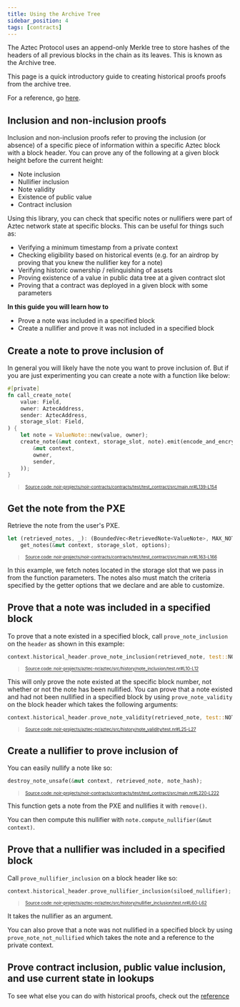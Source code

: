 ```yaml
---
title: Using the Archive Tree
sidebar_position: 4
tags: [contracts]
---
```


The Aztec Protocol uses an append-only Merkle tree to store hashes of the headers of all previous blocks in the chain as its leaves. This is known as the Archive tree.

This page is a quick introductory guide to creating historical proofs proofs from the archive tree.

For a reference, go [here](../../../reference/smart_contract_reference/aztec-nr/aztec/history/contract_inclusion.md).

## Inclusion and non-inclusion proofs

Inclusion and non-inclusion proofs refer to proving the inclusion (or absence) of a specific piece of information within a specific Aztec block with a block header. You can prove any of the following at a given block height before the current height:

- Note inclusion
- Nullifier inclusion
- Note validity
- Existence of public value
- Contract inclusion

Using this library, you can check that specific notes or nullifiers were part of Aztec network state at specific blocks. This can be useful for things such as:

- Verifying a minimum timestamp from a private context
- Checking eligibility based on historical events (e.g. for an airdrop by proving that you knew the nullifier key for a note)
- Verifying historic ownership / relinquishing of assets
- Proving existence of a value in public data tree at a given contract slot
- Proving that a contract was deployed in a given block with some parameters

**In this guide you will learn how to**

- Prove a note was included in a specified block
- Create a nullifier and prove it was not included in a specified block

## Create a note to prove inclusion of

In general you will likely have the note you want to prove inclusion of. But if you are just experimenting you can create a note with a function like below:

```rust title="create_note" showLineNumbers 
#[private]
fn call_create_note(
    value: Field,
    owner: AztecAddress,
    sender: AztecAddress,
    storage_slot: Field,
) {
    let note = ValueNote::new(value, owner);
    create_note(&mut context, storage_slot, note).emit(encode_and_encrypt_note(
        &mut context,
        owner,
        sender,
    ));
}
```
> <sup><sub><a href="https://github.com/AztecProtocol/aztec-packages/blob/v0.87.4/noir-projects/noir-contracts/contracts/test/test_contract/src/main.nr#L139-L154" target="_blank" rel="noopener noreferrer">Source code: noir-projects/noir-contracts/contracts/test/test_contract/src/main.nr#L139-L154</a></sub></sup>


## Get the note from the PXE

Retrieve the note from the user's PXE.

```rust title="get_note_from_pxe" showLineNumbers 
let (retrieved_notes, _): (BoundedVec<RetrievedNote<ValueNote>, MAX_NOTE_HASH_READ_REQUESTS_PER_CALL>, BoundedVec<Field, MAX_NOTE_HASH_READ_REQUESTS_PER_CALL>) =
    get_notes(&mut context, storage_slot, options);
```
> <sup><sub><a href="https://github.com/AztecProtocol/aztec-packages/blob/v0.87.4/noir-projects/noir-contracts/contracts/test/test_contract/src/main.nr#L163-L166" target="_blank" rel="noopener noreferrer">Source code: noir-projects/noir-contracts/contracts/test/test_contract/src/main.nr#L163-L166</a></sub></sup>


In this example, we fetch notes located in the storage slot that we pass in from the function parameters. The notes also must match the criteria specified by the getter options that we declare and are able to customize.

## Prove that a note was included in a specified block

To prove that a note existed in a specified block, call `prove_note_inclusion` on the `header` as shown in this example:

```rust title="prove_note_inclusion" showLineNumbers 
context.historical_header.prove_note_inclusion(retrieved_note, test::NOTE_STORAGE_SLOT);
```
> <sup><sub><a href="https://github.com/AztecProtocol/aztec-packages/blob/v0.87.4/noir-projects/aztec-nr/aztec/src/history/note_inclusion/test.nr#L10-L12" target="_blank" rel="noopener noreferrer">Source code: noir-projects/aztec-nr/aztec/src/history/note_inclusion/test.nr#L10-L12</a></sub></sup>


This will only prove the note existed at the specific block number, not whether or not the note has been nullified. You can prove that a note existed and had not been nullified in a specified block by using `prove_note_validity` on the block header which takes the following arguments:

```rust title="prove_note_validity" showLineNumbers 
context.historical_header.prove_note_validity(retrieved_note, test::NOTE_STORAGE_SLOT, context);
```
> <sup><sub><a href="https://github.com/AztecProtocol/aztec-packages/blob/v0.87.4/noir-projects/aztec-nr/aztec/src/history/note_validity/test.nr#L25-L27" target="_blank" rel="noopener noreferrer">Source code: noir-projects/aztec-nr/aztec/src/history/note_validity/test.nr#L25-L27</a></sub></sup>


## Create a nullifier to prove inclusion of

You can easily nullify a note like so:

```rust title="nullify_note" showLineNumbers 
destroy_note_unsafe(&mut context, retrieved_note, note_hash);
```
> <sup><sub><a href="https://github.com/AztecProtocol/aztec-packages/blob/v0.87.4/noir-projects/noir-contracts/contracts/test/test_contract/src/main.nr#L220-L222" target="_blank" rel="noopener noreferrer">Source code: noir-projects/noir-contracts/contracts/test/test_contract/src/main.nr#L220-L222</a></sub></sup>


This function gets a note from the PXE and nullifies it with `remove()`.

You can then compute this nullifier with `note.compute_nullifier(&mut context)`.

## Prove that a nullifier was included in a specified block

Call `prove_nullifier_inclusion` on a block header like so:

```rust title="prove_nullifier_inclusion" showLineNumbers 
context.historical_header.prove_nullifier_inclusion(siloed_nullifier);
```
> <sup><sub><a href="https://github.com/AztecProtocol/aztec-packages/blob/v0.87.4/noir-projects/aztec-nr/aztec/src/history/nullifier_inclusion/test.nr#L60-L62" target="_blank" rel="noopener noreferrer">Source code: noir-projects/aztec-nr/aztec/src/history/nullifier_inclusion/test.nr#L60-L62</a></sub></sup>


It takes the nullifier as an argument.

You can also prove that a note was not nullified in a specified block by using `prove_note_not_nullified` which takes the note and a reference to the private context.

## Prove contract inclusion, public value inclusion, and use current state in lookups

To see what else you can do with historical proofs, check out the [reference](../../../reference/smart_contract_reference/aztec-nr/aztec/history/contract_inclusion.md)
